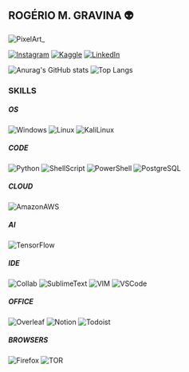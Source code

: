 ## ROGÉRIO M. GRAVINA 👽

![PixelArt_](https://user-images.githubusercontent.com/30808348/183814376-97c5800a-2ea4-4212-8d06-10fc802c5805.gif)

[![Instagram](https://img.shields.io/badge/Instagram-E4405F?style=for-the-badge&logo=instagram&logoColor=white)](https://www.instagram.com/rmgravina)
[![Kaggle](https://img.shields.io/badge/Kaggle-20BEFF?style=for-the-badge&logo=Kaggle&logoColor=white)](https://www.kaggle.com/rmgravina)
[![LinkedIn](https://img.shields.io/badge/LinkedIn-0077B5?style=for-the-badge&logo=linkedin&logoColor=white)](https://www.linkedin.com/in/rog%C3%A9rio-gravina-0a2497b4/)


![Anurag's GitHub stats](https://github-readme-stats.vercel.app/api?username=rmgravina&theme=cobalt&show_icons=true)
![Top Langs](https://github-readme-stats.vercel.app/api/top-langs/?username=rmgravina&langs_count=3&layout=compact)

### SKILLS

##### OS

![Windows](https://img.shields.io/badge/Windows-0078D6?style=for-the-badge&logo=windows&logoColor=white)
![Linux](https://img.shields.io/badge/Linux-FCC624?style=for-the-badge&logo=linux&logoColor=black)
![KaliLinux](https://img.shields.io/badge/Kali_Linux-557C94?style=for-the-badge&logo=kali-linux&logoColor=white)



##### CODE

![Python](https://img.shields.io/badge/Python-14354C?style=for-the-badge&logo=python&logoColor=white)
![ShellScript](https://img.shields.io/badge/Shell_Script-121011?style=for-the-badge&logo=gnu-bash&logoColor=white)
![PowerShell](https://img.shields.io/badge/Powershell-2CA5E0?style=for-the-badge&logo=powershell&logoColor=white)
![PostgreSQL](https://img.shields.io/badge/PostgreSQL-316192?style=for-the-badge&logo=postgresql&logoColor=white)


##### CLOUD

![AmazonAWS](https://img.shields.io/badge/Amazon_AWS-232F3E?style=for-the-badge&logo=amazon-aws&logoColor=white)


##### AI

![TensorFlow](https://img.shields.io/badge/TensorFlow-FF6F00?style=for-the-badge&logo=tensorflow&logoColor=white)


##### IDE

![Collab](https://img.shields.io/badge/Colab-F9AB00?style=for-the-badge&logo=googlecolab&color=525252)
![SublimeText](https://img.shields.io/badge/sublime_text-%23575757.svg?&style=for-the-badge&logo=sublime-text&logoColor=important)
![VIM](https://img.shields.io/badge/VIM-%2311AB00.svg?&style=for-the-badge&logo=vim&logoColor=white)
![VSCode](https://img.shields.io/badge/Visual_Studio_Code-0078D4?style=for-the-badge&logo=visual%20studio%20code&logoColor=white)


##### OFFICE

![Overleaf](https://img.shields.io/badge/Overleaf-47A141?style=for-the-badge&logo=Overleaf&logoColor=white)
![Notion](https://img.shields.io/badge/Notion-000000?style=for-the-badge&logo=notion&logoColor=white)
![Todoist](https://img.shields.io/badge/Todoist-E44332?style=for-the-badge&logo=todoist&logoColor=white)


##### BROWSERS

![Firefox](https://img.shields.io/badge/Firefox_Browser-FF7139?style=for-the-badge&logo=Firefox-Browser&logoColor=white)
![TOR](https://img.shields.io/badge/Tor_Browser-7D4698?style=for-the-badge&logo=Tor-Browser&logoColor=white)
